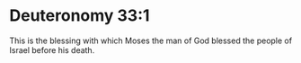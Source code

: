 # Deuteronomy 33:1

This is the blessing with which Moses the man of God blessed the people of Israel before his death.
